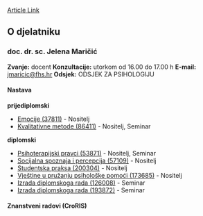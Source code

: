 [Article Link](https://www.fhs.hr/djelatnik/jelena.maricic)

## O djelatniku
###  doc. dr. sc. Jelena Maričić 
**Zvanje:**
docent 
**Konzultacije:**
utorkom od 16.00 do 17.00 h
**E-mail:**
[jmaricic@fhs.hr](javascript:startMail\('zwenpvpvs@fuu.e'\);)
**Odsjek:**
ODSJEK ZA PSIHOLOGIJU 
#### Nastava
**prijediplomski**
  * [Emocije (37811)](https://www.fhs.hr/predmet/emo_a) - Nositelj
  * [Kvalitativne metode (86411)](https://www.fhs.hr/predmet/kvamet) - Nositelj, Seminar


**diplomski**
  * [Psihoterapijski pravci (53871)](https://www.fhs.hr/predmet/psipra) - Nositelj, Seminar
  * [Socijalna spoznaja i percepcija (57109)](https://www.fhs.hr/predmet/ssp) - Nositelj
  * [Studentska praksa (200304)](https://www.fhs.hr/predmet/stupra_b) - Nositelj
  * [Vještine u pružanju psihološke pomoći (173685)](https://www.fhs.hr/predmet/vuppp_a) - Nositelj
  * [Izrada diplomskoga rada (126008)](https://www.fhs.hr/predmet/idr_b) - Seminar
  * [Izrada diplomskoga rada (193872)](https://www.fhs.hr/predmet/idr_d) - Seminar


#### Znanstveni radovi (CroRIS)
